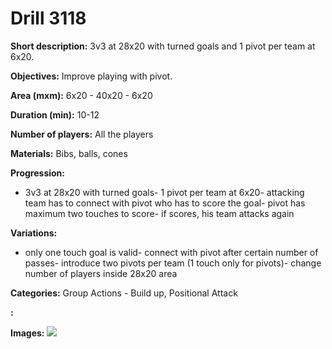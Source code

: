 # Drill 3118

**Short description:**
3v3 at 28x20 with turned goals and 1 pivot per team at 6x20.

**Objectives:**
Improve playing with pivot.

**Area (mxm):**
6x20 - 40x20 - 6x20

**Duration (min):**
10-12

**Number of players:**
All the players

**Materials:**
Bibs, balls, cones

**Progression:**
- 3v3 at 28x20 with turned goals- 1 pivot per team at 6x20- attacking team has to connect with pivot who has to score the goal- pivot has maximum two touches to score- if scores, his team attacks again

**Variations:**
- only one touch goal is valid- connect with pivot after certain number of passes- introduce two pivots per team (1 touch only for pivots)- change number of players inside 28x20 area

**Categories:**
Group Actions - Build up, Positional Attack

**:**


**Images:**
![](https://www.coachingfutsal.com/\images\5e45da32-31f1-4717-9bb3-289d4b1e039c_002.png)

